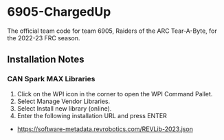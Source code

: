 # 6905-ChargedUp

The official team code for team 6905, Raiders of the ARC Tear-A-Byte, for the 2022-23 FRC season.

## Installation Notes

### CAN Spark MAX Libraries

1) Click on the WPI icon in the corner to open the WPI Command Pallet.
2) Select Manage Vendor Libraries.
3) Select Install new library (online).
4) Enter the following installation URL and press ENTER
- https://software-metadata.revrobotics.com/REVLib-2023.json 
